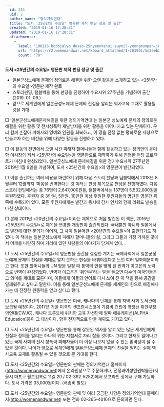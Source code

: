```yaml
---
  id: 215
  uid: 2
  author_name: "정의기억연대"
  title: "도서 '25년간의 수요일' 영문판 제작 펀딩 성공 및 출간"
  created: "2019-01-16 17:28:31"
  updated: "2019-01-16 17:28:31"
  attachments: 
    - 
      label: "190116_bodojalyo_doseo-25nyeonkanui-suyoil-yeongmunpan-jejak-peonding-seongkong-mit-chulkan.pdf"
      url: "https://r2.womenandwar.net/kboard_attached/1/201901/5c3eeb2f552bf5858649.pdf"
      count: "79"
---
```

**도서 <25년간의 수요일> 영문판 제작 펀딩 성공 및 출간**
 - 일본군성노예제 문제의 정의로운 해결을 위한 오랜 활동을 소개하고 있는 <25년간의 수요일>영문판 제작 완료
 - 스토리펀딩, 텀블벅을 통해 펀딩을 진행하여 수요시위 27주년을 기념하여 출간(2019. 01. 09.) 
 - 앞으로 세계인에게 일본군성노예제 문제의 진실을 알리는 역사교육 교재로 활용될 것을 기대

□ ‘일본군성노예제문제해결을 위한 정의기억연대’는 일본군 성노예제 문제의 정의로운 해결을 위한 활동 및 전시성폭력 재발방지를 위한 활동을 이어나가고 있는 단체이다. 우리 함께 손잡아 피해자의 명예와 인권을 회복하고, 이 땅을 전쟁 없는 평화로운 세상으로 만들고자 하는 비전을 위해 다양한 활동을 진행하고 있다. 

 □ 이 활동의 전면에서 오랜 시간 피해자 할머니들과 함께 활동하고 있는 정의연의 윤미향 이사장의 저서 <25년간의 수요일>을 영문판으로 제작하기 위해 진행한 펀딩 프로젝트가 마침내 완성되었다. 일본군성노예제 문제해결을 위한 정기수요시위 27주년인 2019년 1월 9일을 기념하여, 도서 <25년간의 수요일>의 영문판이 발간되었다. 

□ 이를 출간하는 여러 비용을 마련하기 위해 다음 스토리 펀딩과 텀블벅에서 2018년 8월부터 12월까지 ‘마음을 번역한다는 것’이라는 펀딩 제목으로 펀딩을 진행하였다. 다음 스토리 펀딩에서는 총 76명이 2,647,000원을, 텀블벅에서는 137명이 5,532,000원을 후원하였다. 후원자 중 3만원, 5만원, 10만원 이상 후원한 후원자들의 명단은 영문판 뒤쪽에 수록되어 있다. 모든 후원자에게는 발간과 동시에 감사 인사와 함께 리워드 발송을 마친 상태이다. 

□ 본래 2011년 <20년간의 수요일>이라는 제목으로 처음 발간된 이 책은, 2016년 <25년간의 수요일>로 제목을 변경한 개정판이 출간되었다. 국내뿐만 아니라 일본에서도 발간에 대한 문의가 이어져, 그 사이 일본어판 <20년간의 수요일>이 출판되기도 하였다. 이 책에는 일본군성노예제 피해자 할머니들의 삶, 그리고 그들과 가장 가까운 곳에서 어깨를 나란히 하며 거리에 있던 사람들의 이야기가 담겨져 있다. .

□ 도서 <25년간의 수요일>의 영문판을 출간을 결심한 계기는 국제사회에서 일본군성노예제 문제의 진실을 제대로 알지 못하는 현실을 바꿔야겠다고 느낀 여러 일화때문이라고 한다. 또한 할머니들의 UN 방문 일정 때 통역의 연을 맺게 된 번역가 이고은의 노력으로 번역이 완성되었다. 번역가 이고은은 ‘위안부’라는 말을 들으면 다수의 미국인들은 그 의미를 제대로 모른다며, 이들에게 이들의 언어로 다시 쓰여 진 이 책을 통해 공감을 일깨워주고 싶다고 말한다. 이를 통해 일본군성노예제 문제를 세계인의 힘으로 해결해나가는 데 진정한 원동력을 얻고 싶다고 했다. 

□ 도서 <25년간의 수요일> 영문판은 미국, 캐나다의 단체를 통해 지역 사회 도서관에 보급될 예정이다. 2017년 가을 미국의 샌프란시스코에 기림비 건립에 앞장선 위안부정의연대(CWJC), 캐나다 토론토에 위치한 교육 자선단체 알파 에듀케이션(ALPHA Education)등이 그 대상이다. 향후 전자책으로 만들 계획도 가지고 있다. 

□ 도서 <25년간의 수요일> 영문판을 통해 잘못된 역사를 알고 있는 많은 세계인에게 진실과 정의를 알리는 하나의 귀한 지침서로 자리 잡을 것이다. 그리고 현재도 일어나고 있는 국제 사회의 전시 성폭력 피해자들이 더 이상 나오지 않을 수 있는 밑바탕이 될 수 있을 것이다. 나아가 앞으로 세계인에게 일본군성노예제 문제의 진실을 알리는 실제 역사교육 교재로 활용될 수 있을 것으로 큰 기대를 한다.

□ 도서 <25년간의 수요일> 영문판의 판매는 정의기억연대 홈페이지(http://womenandwar.net)에서 온라인상으로 주문하거나, 전쟁과여성인권박물관(서울시 마포구 월드컵북로 11길 20 / 02-392-5252)에서 오프라인 상에서 구매 가능하다. 도서 가격은 33,000원이다. (배송비 별도)

 □ 도서 <25년간의 수요일> 영문판의 판매 및 여러 궁금한 사항은 정의기억연대 홈페이지(http://womenandwar.net) 또는 전화 02-365-4016으로 문의하면 된다.